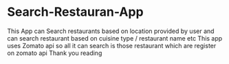 # Search-Restauran-App
This App can Search restaurants based on location  provided by user and can search restaurant based on cuisine type / restaurant name etc
This app uses Zomato api so all it can search is those restaurant which are register on zomato api
Thank you reading
